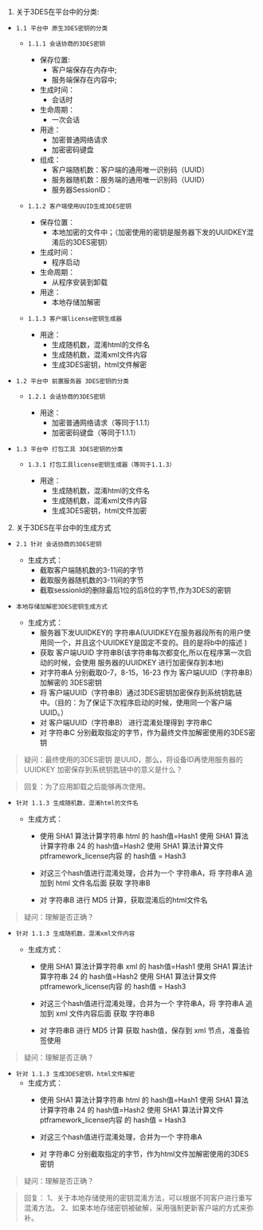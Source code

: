 1. 关于3DES在平台中的分类:

- `1.1 平台中 原生3DES密钥的分类`
    - `1.1.1 会话协商的3DES密钥`
        - 保存位置:
            - 客户端保存在内存中;
            - 服务端保存在内容中;
        - 生成时间：
            - 会话时
        - 生命周期：	
            - 一次会话
        - 用途：
            - 加密普通网络请求
            - 加密密码键盘
        - 组成：
            - 客户端随机数：客户端的通用唯一识别码（UUID）
            - 服务器随机数：服务端的通用唯一识别码（UUID）
            - 服务器SessionID：

    - `1.1.2 客户端使用UUID生成3DES密钥`
        - 保存位置：
            - 本地加密的文件中；（加密使用的密钥是服务器下发的UUIDKEY混淆后的3DES密钥）
        - 生成时间：
            - 程序启动
        - 生命周期：
            - 从程序安装到卸载
        - 用途：
            - 本地存储加解密

    - `1.1.3 客户端license密钥生成器`
        
        - 用途：
            - 生成随机数，混淆html的文件名
            - 生成随机数，混淆xml文件内容
            - 生成3DES密钥，html文件解密

- `1.2 平台中 前置服务器 3DES密钥的分类`

    - `1.2.1 会话协商的3DES密钥`
        
        - 用途：
            - 加密普通网络请求（等同于1.1.1）
            - 加密密码键盘（等同于1.1.1）

- `1.3 平台中 打包工具 3DES密钥的分类`

    - `1.3.1 打包工具license密钥生成器（等同于1.1.3）`
        
        - 用途：
            - 生成随机数，混淆html的文件名
            - 生成随机数，混淆xml文件内容
            - 生成3DES密钥，html文件加密

2. 关于3DES在平台中的生成方式
	
- `2.1 针对 会话协商的3DES密钥`
    
    - 生成方式：
        - 截取客户端随机数的3-11间的字节
        - 截取服务器随机数的3-11间的字节
        - 截取sessionId的删除最后1位的后8位的字节,作为3DES的密钥

- `本地存储加解密3DES密钥生成方式`
    
    - 生成方式：
        - 服务器下发UUIDKEY的 字符串A(UUIDKEY在服务器段所有的用户使用同一个，并且这个UUIDKEY是固定不变的。目的是将b中的描述 )
        - 获取 客户端UUID 字符串B(该字符串每次都变化,所以在程序第一次启动的时候，会使用 服务器的UUIDKEY 进行加密保存到本地)
        - 对字符串A 分别截取0-7，8-15，16-23 作为 客户端UUID（字符串B）加解密的 3DES密钥
        - 将 客户端UUID（字符串B）通过3DES密钥加密保存到系统钥匙链中。（目的：为了保证下次程序启动的时候，使用同一个客户端UUID。）
        - 对 客户端UUID（字符串B） 进行混淆处理得到 字符串C
        - 对 字符串C 分别截取指定的字节，作为最终文件加解密使用的3DES密钥

> 疑问：最终使用的3DES密钥 是UUID，那么，将设备ID再使用服务器的UUIDKEY 加密保存到系统钥匙链中的意义是什么？

> 回复：为了应用卸载之后能够再次使用。

- `针对 1.1.3 生成随机数，混淆html的文件名`
    - 生成方式：
        
        - 使用 SHA1 算法计算字符串 html 的 hash值=Hash1
          使用 SHA1 算法计算字符串 24 的 hash值=Hash2
          使用 SHA1 算法计算文件ptframework_license内容 的 hash值 = Hash3
        
        - 对这三个hash值进行混淆处理，合并为一个 字符串A，将 字符串A 追加到 html 文件名后面 获取 字符串B

        - 对 字符串B 进行 MD5 计算，获取混淆后的html文件名
		
> 疑问：理解是否正确？

- `针对 1.1.3 生成随机数，混淆xml文件内容`
    - 生成方式：
        
        - 使用 SHA1 算法计算字符串 xml 的 hash值=Hash1
          使用 SHA1 算法计算字符串 24 的 hash值=Hash2
          使用 SHA1 算法计算文件ptframework_license内容 的 hash值 = Hash3
        
        - 对这三个hash值进行混淆处理，合并为一个 字符串A，将 字符串A 追加到 xml 文件内容后面 获取 字符串B
        
        - 对 字符串B 进行 MD5 计算 获取 hash值，保存到 xml 节点，准备验签使用
		
> 疑问：理解是否正确？

- `针对 1.1.3 生成3DES密钥，html文件解密`
    - 生成方式：
        - 使用 SHA1 算法计算字符串 html 的 hash值=Hash1
	       使用 SHA1 算法计算字符串 24 的 hash值=Hash2
	       使用 SHA1 算法计算文件ptframework_license内容 的 hash值 = Hash3
        - 对这三个hash值进行混淆处理，合并为一个 字符串A
        
        - 对 字符串C 分别截取指定的字节，作为html文件加解密使用的3DES密钥
	
> 疑问：理解是否正确？

> 回复：
1、关于本地存储使用的密钥混淆方法，可以根据不同客户进行重写混淆方法。
2、如果本地存储密钥被破解，采用强制更新客户端的方式来弥补。
